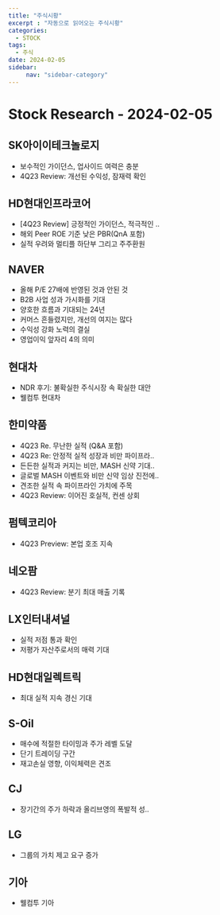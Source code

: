 ```yaml
---
title: "주식시황"
excerpt : "자동으로 읽어오는 주식시황"
categories:
  - STOCK
tags:
  - 주식
date: 2024-02-05
sidebar: 
	 nav: "sidebar-category"
---
```


# Stock Research - 2024-02-05

## SK아이이테크놀로지
- 보수적인 가이던스, 업사이드 여력은 충분
- 4Q23 Review: 개선된 수익성, 잠재력 확인

## HD현대인프라코어
- [4Q23 Review] 긍정적인 가이던스, 적극적인 ..
- 해외 Peer ROE 기준 낮은 PBR(QnA 포함)
- 실적 우려와 멀티플 하단부 그리고 주주환원

## NAVER
- 올해 P/E 27배에 반영된 것과 안된 것
- B2B 사업 성과 가시화를 기대
- 양호한 흐름과 기대되는 24년
- 커머스 흔들렸지만, 개선의 여지는 많다
- 수익성 강화 노력의 결실
- 영업이익 앞자리 4의 의미

## 현대차
- NDR 후기: 불확실한 주식시장 속 확실한 대안
- 웰컴투 현대차

## 한미약품
- 4Q23 Re. 무난한 실적 (Q&A 포함)
- 4Q23 Re: 안정적 실적 성장과 비만 파이프라..
- 든든한 실적과 커지는 비만, MASH 신약 기대..
- 글로벌 MASH 이벤트와 비만 신약 임상 진전에..
- 견조한 실적 속 파이프라인 가치에 주목
- 4Q23 Review: 이어진 호실적, 컨센 상회

## 펌텍코리아
- 4Q23 Preview: 본업 호조 지속

## 네오팜
- 4Q23 Review: 분기 최대 매출 기록

## LX인터내셔널
- 실적 저점 통과 확인
- 저평가 자산주로서의 매력 기대

## HD현대일렉트릭
- 최대 실적 지속 경신 기대

## S-Oil
- 매수에 적절한 타이밍과 주가 레벨 도달
- 단기 트레이딩 구간
- 재고손실 영향, 이익체력은 견조

## CJ
- 장기간의 주가 하락과 올리브영의 폭발적 성..

## LG
- 그룹의 가치 제고 요구 증가

## 기아
- 웰컴투 기아

